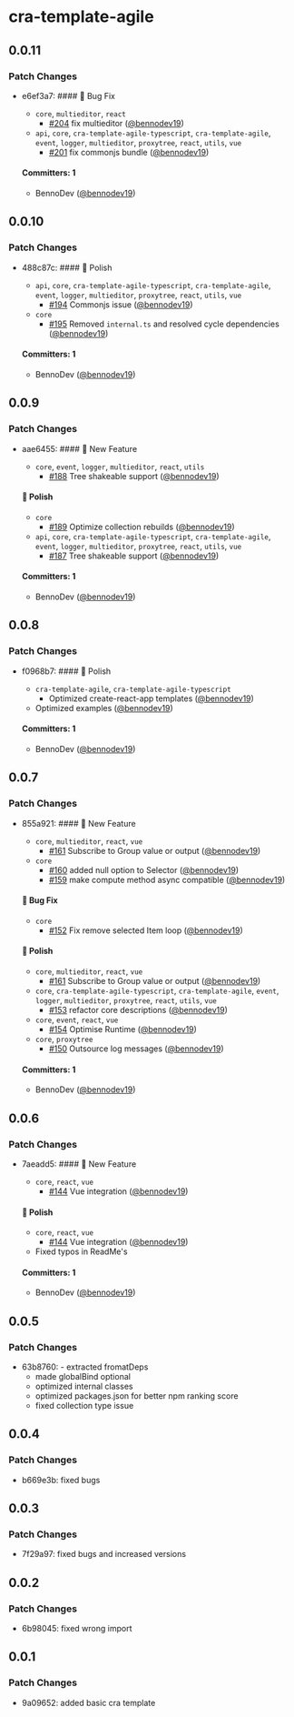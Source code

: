 # cra-template-agile

## 0.0.11

### Patch Changes

- e6ef3a7: #### :bug: Bug Fix

  - `core`, `multieditor`, `react`
    - [#204](https://github.com/agile-ts/agile/pull/204) fix multieditor ([@bennodev19](https://github.com/bennodev19))
  - `api`, `core`, `cra-template-agile-typescript`, `cra-template-agile`, `event`, `logger`, `multieditor`, `proxytree`, `react`, `utils`, `vue`
    - [#201](https://github.com/agile-ts/agile/pull/201) fix commonjs bundle ([@bennodev19](https://github.com/bennodev19))

  #### Committers: 1

  - BennoDev ([@bennodev19](https://github.com/bennodev19))

## 0.0.10

### Patch Changes

- 488c87c: #### :nail_care: Polish

  - `api`, `core`, `cra-template-agile-typescript`, `cra-template-agile`, `event`, `logger`, `multieditor`, `proxytree`, `react`, `utils`, `vue`
    - [#194](https://github.com/agile-ts/agile/pull/194) Commonjs issue ([@bennodev19](https://github.com/bennodev19))
  - `core`
    - [#195](https://github.com/agile-ts/agile/pull/195) Removed `internal.ts` and resolved cycle dependencies ([@bennodev19](https://github.com/bennodev19))

  #### Committers: 1

  - BennoDev ([@bennodev19](https://github.com/bennodev19))

## 0.0.9

### Patch Changes

- aae6455: #### :rocket: New Feature

  - `core`, `event`, `logger`, `multieditor`, `react`, `utils`
    - [#188](https://github.com/agile-ts/agile/pull/188) Tree shakeable support ([@bennodev19](https://github.com/bennodev19))

  #### :nail_care: Polish

  - `core`
    - [#189](https://github.com/agile-ts/agile/pull/189) Optimize collection rebuilds ([@bennodev19](https://github.com/bennodev19))
  - `api`, `core`, `cra-template-agile-typescript`, `cra-template-agile`, `event`, `logger`, `multieditor`, `proxytree`, `react`, `utils`, `vue`
    - [#187](https://github.com/agile-ts/agile/pull/187) Tree shakeable support ([@bennodev19](https://github.com/bennodev19))

  #### Committers: 1

  - BennoDev ([@bennodev19](https://github.com/bennodev19))

## 0.0.8

### Patch Changes

- f0968b7: #### :nail_care: Polish

  - `cra-template-agile`, `cra-template-agile-typescript`
    - Optimized create-react-app templates ([@bennodev19](https://github.com/bennodev19))
  - Optimized examples ([@bennodev19](https://github.com/bennodev19))

  #### Committers: 1

  - BennoDev ([@bennodev19](https://github.com/bennodev19))

## 0.0.7

### Patch Changes

- 855a921: #### :rocket: New Feature

  - `core`, `multieditor`, `react`, `vue`
    - [#161](https://github.com/agile-ts/agile/pull/161) Subscribe to Group value or output ([@bennodev19](https://github.com/bennodev19))
  - `core`
    - [#160](https://github.com/agile-ts/agile/pull/160) added null option to Selector ([@bennodev19](https://github.com/bennodev19))
    - [#159](https://github.com/agile-ts/agile/pull/159) make compute method async compatible ([@bennodev19](https://github.com/bennodev19))

  #### :bug: Bug Fix

  - `core`
    - [#152](https://github.com/agile-ts/agile/pull/152) Fix remove selected Item loop ([@bennodev19](https://github.com/bennodev19))

  #### :nail_care: Polish

  - `core`, `multieditor`, `react`, `vue`
    - [#161](https://github.com/agile-ts/agile/pull/161) Subscribe to Group value or output ([@bennodev19](https://github.com/bennodev19))
  - `core`, `cra-template-agile-typescript`, `cra-template-agile`, `event`, `logger`, `multieditor`, `proxytree`, `react`, `utils`, `vue`
    - [#153](https://github.com/agile-ts/agile/pull/153) refactor core descriptions ([@bennodev19](https://github.com/bennodev19))
  - `core`, `event`, `react`, `vue`
    - [#154](https://github.com/agile-ts/agile/pull/154) Optimise Runtime ([@bennodev19](https://github.com/bennodev19))
  - `core`, `proxytree`
    - [#150](https://github.com/agile-ts/agile/pull/150) Outsource log messages ([@bennodev19](https://github.com/bennodev19))

  #### Committers: 1

  - BennoDev ([@bennodev19](https://github.com/bennodev19))

## 0.0.6

### Patch Changes

- 7aeadd5: #### :rocket: New Feature

  - `core`, `react`, `vue`
    - [#144](https://github.com/agile-ts/agile/pull/144) Vue integration ([@bennodev19](https://github.com/bennodev19))

  #### :nail_care: Polish

  - `core`, `react`, `vue`
    - [#144](https://github.com/agile-ts/agile/pull/144) Vue integration ([@bennodev19](https://github.com/bennodev19))
  - Fixed typos in ReadMe's

  #### Committers: 1

  - BennoDev ([@bennodev19](https://github.com/bennodev19))

## 0.0.5

### Patch Changes

- 63b8760: - extracted fromatDeps
  - made globalBind optional
  - optimized internal classes
  - optimized packages.json for better npm ranking score
  - fixed collection type issue

## 0.0.4

### Patch Changes

- b669e3b: fixed bugs

## 0.0.3

### Patch Changes

- 7f29a97: fixed bugs and increased versions

## 0.0.2

### Patch Changes

- 6b98045: fixed wrong import

## 0.0.1

### Patch Changes

- 9a09652: added basic cra template
